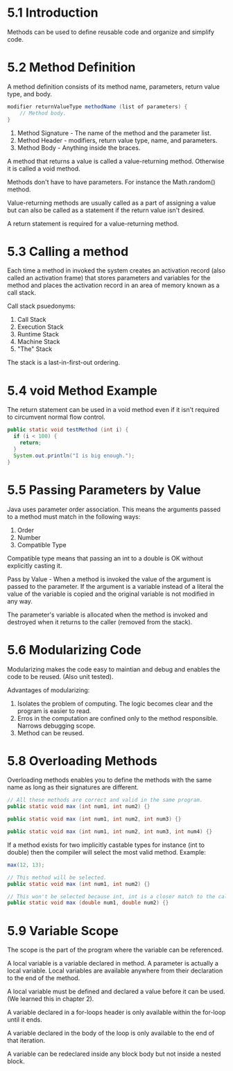 5.1 Introduction
===

Methods can be used to define reusable code and organize and simplify code.

5.2 Method Definition
===

A method definition consists of its method name, parameters, return value type, and body.

```java
modifier returnValueType methodName (list of parameters) {
	// Method body.
}
```

1. Method Signature - The name of the method and the parameter list.
2. Method Header - modifiers, return value type, name, and parameters.
3. Method Body - Anything inside the braces.

A method that returns a value is called a value-returning method. Otherwise it is called a void method.

Methods don't have to have parameters. For instance the Math.random() method.

Value-returning methods are usually called as a part of assigning a value but can also be called as a statement if the return value isn't desired.

A return statement is required for a value-returning method.

5.3 Calling a method
===

Each time a method in invoked the system creates an activation record (also called an activation frame) that stores parameters and variables for the method and places the activation record in an area of memory known as a call stack.

Call stack psuedonyms:

1. Call Stack
2. Execution Stack
3. Runtime Stack
4. Machine Stack
5. "The" Stack

The stack is a last-in-first-out ordering.

5.4 void Method Example
===

The return statement can be used in a void method even if it isn't required to circumvent normal flow control.

```java
public static void testMethod (int i) {
  if (i < 100) {
    return;
  }
  System.out.println("I is big enough.");
}
```

5.5 Passing Parameters by Value
===

Java uses parameter order association. This means the arguments passed to a method must match in the following ways:

1. Order
2. Number
3. Compatible Type

Compatible type means that passing an int to a double is OK without explicitly casting it.

Pass by Value - When a method is invoked the value of the argument is passed to the parameter. If the argument is a variable instead of a literal the value of the variable is copied and the original variable is not modified in any way.

The parameter's variable is allocated when the method is invoked and destroyed when it returns to the caller (removed from the stack).

5.6 Modularizing Code
===

Modularizing makes the code easy to maintian and debug and enables the code to be reused. (Also unit tested).

Advantages of modularizing:

1. Isolates the problem of computing. The logic becomes clear and the program is easier to read.
2. Erros in the computation are confined only to the method responsible. Narrows debugging scope.
3. Method can be reused.

5.8 Overloading Methods
===

Overloading methods enables you to define the methods with the same name as long as their signatures are different.

```java
// All these methods are correct and valid in the same program.
public static void max (int num1, int num2) {}

public static void max (int num1, int num2, int num3) {}

public static void max (int num1, int num2, int num3, int num4) {}
```

If a method exists for two implicitly castable types for instance (int to double) then the compiler will select the most valid method. Example:

```java
max(12, 13);

// This method will be selected.
public static void max (int num1, int num2) {}

// This won't be selected because int, int is a closer match to the caller.
public static void max (double num1, double num2) {}
```

5.9 Variable Scope
===

The scope is the part of the program where the variable can be referenced.

A local variable is a variable declared in method. A parameter is actually a local variable. Local variables are available anywhere from their declaration to the end of the method.

A local variable must be defined and declared a value before it can be used. (We learned this in chapter 2).

A variable declared in a for-loops header is only available within the for-loop until it ends.

A variable declared in the body of the loop is only available to the end of that iteration.

A variable can be redeclared inside any block body but not inside a nested block.



